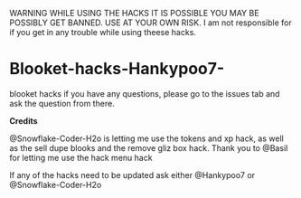 WARNING WHILE USING THE HACKS IT IS POSSIBLE YOU MAY BE POSSIBLY GET BANNED. USE AT YOUR OWN RISK. 
I am not responsible for if you get in any trouble while using theese hacks.

# Blooket-hacks-Hankypoo7-

blooket hacks
if you have any questions, please go to the issues tab and ask the question from there.

**Credits**

@Snowflake-Coder-H2o is letting me use the tokens and xp hack, as well as the sell dupe blooks and the remove gliz box hack. 
Thank you to @Basil for letting me use the hack menu hack


If any of the hacks need to be updated ask either @Hankypoo7 or @Snowflake-Coder-H2o

